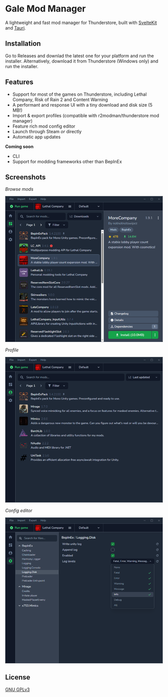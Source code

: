 # Gale Mod Manager

A lightweight and fast mod manager for Thunderstore, built with [SvelteKit](https://kit.svelte.dev/) and [Tauri](https://tauri.app/).

## Installation

Go to Releases and downlad the latest one for your platform and run the installer. Alternatively, download it from Thunderstore (Windows only) and run the installer.

## Features

- Support for most of the games on Thunderstore, including Lethal Company, Risk of Rain 2 and Content Warning
- A performant and response UI with a tiny download and disk size (5 MB!)
- Import & export profiles (compatible with r2modman/thunderstore mod manager)
- Feature rich mod config editor
- Launch through Steam *or* directly 
- Automatic app updates

**Coming soon**

- CLI
- Support for modding frameworks other than BepInEx

## Screenshots

*Browse mods*

![screenshot](/images/screenshot1.png)

*Profile*

![screenshot](/images/screenshot2.png)

*Config editor*

![screenshot](/images/screenshot3.png)

## License

[GNU GPLv3](https://choosealicense.com/licenses/gpl-3.0/#)
